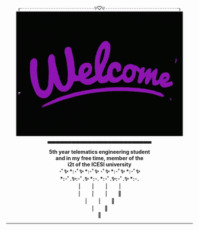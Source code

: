 <div align="center" width="50">
 ┎┈┈┈┈┈┈┈┈┈┈┈┈┈┈୨♡୧┈┈┈┈┈┈┈┈┈┈┈┈┈┈┒
  <br>
 <img src="https://github.com/DanielRamirez1901/DanielRamirez1901/blob/main/images/welcome.gif?raw=true" href="https://github.com/DanielRamirez1901" width="450"/> <br>
▃▃▃▃▃▃▃▃▃▃▃▃▃▃▃▃▃▃▃▃▃▃▃▃▃▃<br>

  
<p><strong>5th year telematics engineering student
<br>and in my free time, member of the 
<br>i2t of the ICESI university<br>
･ﾟ✨ *:･ﾟ✨ *:･ﾟ✨ ･ﾟ✨ *:･ﾟ✨ *:･ﾟ✨<br>
*:･ﾟ.✨:･ﾟ.✨ *:･. *:･ﾟ.✨:･ﾟ.✨ *:･.<br>
┊　　┊　　┊　　┊ <br>
┊　　┊　　┊　　🌺 <br>
┊　　┊　　🌟 <br>
┊　　🌺 <br>
🌟<br>
  
 </div>

<hr></hr>
<!--
**DanielRamirez1901/DanielRamirez1901** is a ✨ _special_ ✨ repository because its `README.md` (this file) appears on your GitHub profile.

Here are some ideas to get you started:

- 🔭 I’m currently working on ...
- 🌱 I’m currently learning ...
- 👯 I’m looking to collaborate on ...
- 🤔 I’m looking for help with ...
- 💬 Ask me about ...
- 📫 How to reach me: ...
- 😄 Pronouns: ...
- ⚡ Fun fact: ...
-->
